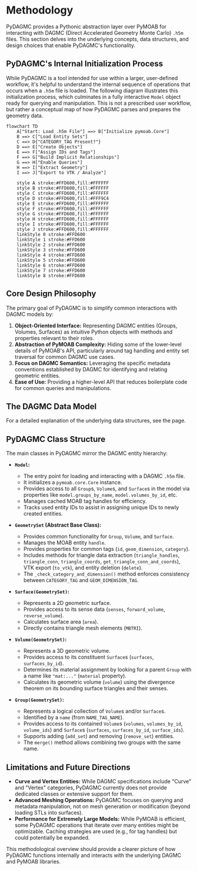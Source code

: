 <!-- docs/source/methodology.md -->

# Methodology

PyDAGMC provides a Pythonic abstraction layer over PyMOAB for interacting with DAGMC (Direct Accelerated Geometry Monte Carlo) `.h5m` files. This section delves into the underlying concepts, data structures, and design choices that enable PyDAGMC's functionality.

## PyDAGMC's Internal Initialization Process

While PyDAGMC is a tool intended for use within a larger, user-defined workflow, it's helpful to understand the internal sequence of operations that occurs when a `.h5m` file is loaded. The following diagram illustrates this initialization process, which culminates in a fully interactive `Model` object ready for querying and manipulation. This is not a prescribed user workflow, but rather a conceptual map of how PyDAGMC parses and prepares the geometry data.

```mermaid
flowchart TD
    A["Start: Load .h5m File"] ==> B["Initialize pymoab.Core"]
    B ==> C["Load Entity Sets"]
    C ==> D{"CATEGORY_TAG Present?"}
    D ==> E["Create Objects"]
    E ==> F["Assign IDs and Tags"]
    F ==> G["Build Implicit Relationships"]
    G ==> H["Enable Queries"]
    H ==> I["Extract Geometry"]
    I ==> J["Export to VTK / Analyze"]

    style A stroke:#FFD600,fill:#FFFFFF
    style B stroke:#FFD600,fill:#FFFFFF
    style C stroke:#FFD600,fill:#FFFFFF
    style D stroke:#FFD600,fill:#FFF9C4
    style E stroke:#FFD600,fill:#FFFFFF
    style F stroke:#FFD600,fill:#FFFFFF
    style G stroke:#FFD600,fill:#FFFFFF
    style H stroke:#FFD600,fill:#FFFFFF
    style I stroke:#FFD600,fill:#FFFFFF
    style J stroke:#FFD600,fill:#FFFFFF
    linkStyle 0 stroke:#FFD600
    linkStyle 1 stroke:#FFD600
    linkStyle 2 stroke:#FFD600
    linkStyle 3 stroke:#FFD600
    linkStyle 4 stroke:#FFD600
    linkStyle 5 stroke:#FFD600
    linkStyle 6 stroke:#FFD600
    linkStyle 7 stroke:#FFD600
    linkStyle 8 stroke:#FFD600
```

## Core Design Philosophy

The primary goal of PyDAGMC is to simplify common interactions with DAGMC models by:

1. **Object-Oriented Interface:** Representing DAGMC entities (Groups, Volumes, Surfaces) as intuitive Python objects with methods and properties relevant to their roles.
2. **Abstraction of PyMOAB Complexity:** Hiding some of the lower-level details of PyMOAB's API, particularly around tag handling and entity set traversal for common DAGMC use cases.
3. **Focus on DAGMC Semantics:** Leveraging the specific metadata conventions established by DAGMC for identifying and relating geometric entities.
4. **Ease of Use:** Providing a higher-level API that reduces boilerplate code for common queries and manipulations.

## The DAGMC Data Model

For a detailed explanation of the underlying data structures, see the [](data-model.md) page.

## PyDAGMC Class Structure

The main classes in PyDAGMC mirror the DAGMC entity hierarchy:

* **`Model`:**
  * The entry point for loading and interacting with a DAGMC `.h5m` file.
  * It initializes a `pymoab.core.Core` instance.
  * Provides access to all `Group`s, `Volume`s, and `Surface`s in the model via properties like `model.groups_by_name`, `model.volumes_by_id`, etc.
  * Manages cached MOAB tag handles for efficiency.
  * Tracks used entity IDs to assist in assigning unique IDs to newly created entities.

* **`GeometrySet` (Abstract Base Class):**
  * Provides common functionality for `Group`, `Volume`, and `Surface`.
  * Manages the MOAB entity `handle`.
  * Provides properties for common tags (`id`, `geom_dimension`, `category`).
  * Includes methods for triangle data extraction (`triangle_handles`, `triangle_conn`, `triangle_coords`, `get_triangle_conn_and_coords`), VTK export (`to_vtk`), and entity deletion (`delete`).
  * The `_check_category_and_dimension()` method enforces consistency between `CATEGORY_TAG` and `GEOM_DIMENSION_TAG`.

* **`Surface(GeometrySet)`:**
  * Represents a 2D geometric surface.
  * Provides access to its sense data (`senses`, `forward_volume`, `reverse_volume`).
  * Calculates surface area (`area`).
  * Directly contains triangle mesh elements (`MBTRI`).

* **`Volume(GeometrySet)`:**
  * Represents a 3D geometric volume.
  * Provides access to its constituent `Surface`s (`surfaces`, `surfaces_by_id`).
  * Determines its material assignment by looking for a parent `Group` with a name like `"mat:..."` (`material` property).
  * Calculates its geometric volume (`volume`) using the divergence theorem on its bounding surface triangles and their senses.

* **`Group(GeometrySet)`:**
  * Represents a logical collection of `Volume`s and/or `Surface`s.
  * Identified by a `name` (from `NAME_TAG_NAME`).
  * Provides access to its contained `Volume`s (`volumes`, `volumes_by_id`, `volume_ids`) and `Surface`s (`surfaces`, `surfaces_by_id`, `surface_ids`).
  * Supports adding (`add_set`) and removing (`remove_set`) entities.
  * The `merge()` method allows combining two groups with the same name.

## Limitations and Future Directions

* **Curve and Vertex Entities:** While DAGMC specifications include "Curve" and "Vertex" categories, PyDAGMC currently does not provide dedicated classes or extensive support for them.
* **Advanced Meshing Operations:** PyDAGMC focuses on querying and metadata manipulation, not on mesh generation or modification (beyond loading STLs into surfaces).
* **Performance for Extremely Large Models:** While PyMOAB is efficient, some PyDAGMC operations that iterate over many entities might be optimizable. Caching strategies are used (e.g., for tag handles) but could potentially be expanded.

This methodological overview should provide a clearer picture of how PyDAGMC functions internally and interacts with the underlying DAGMC and PyMOAB libraries.
